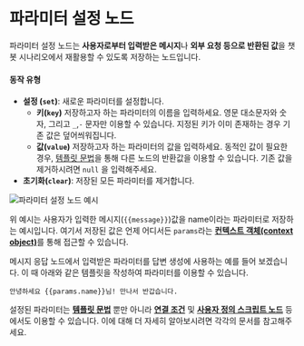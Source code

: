 # 파라미터 설정 노드

파라미터 설정 노드는 **사용자로부터 입력받은 메시지**나 **외부 요청 등으로 반환된 값**을 챗봇 시나리오에서 재활용할 수 있도록 저장하는 노드입니다.

#### 동작 유형

* **설정 \(`set`\)**: 새로운 파라미터를 설정합니다. 
  * **키\(`key`\)** 저장하고자 하는 파라미터의 이름을 입력하세요.   영문 대소문자와 숫자, 그리고 `_`,`-` 문자만 이용할 수 있습니다. 지정된 키가 이미 존재하는 경우 기존 값은 덮어씌워집니다.
  * **값\(`value`\)**  저장하고자 하는 파라미터의 값을 입력하세요.  동적인 값이 필요한 경우, [템플릿 문법](../advanced/template-syntax/)을 통해 다른 노드의 반환값을 이용할 수 있습니다. 기존 값을 제거하시려면  `null` 을 입력해주세요. 
* **초기화\(`clear`\)**: 저장된 모든 파라미터를 제거합니다.

![&#xD30C;&#xB77C;&#xBBF8;&#xD130; &#xC124;&#xC815; &#xB178;&#xB4DC; &#xC608;&#xC2DC;](../../../.gitbook/assets/guide_%20%2810%29.png)

위 예시는 사용자가 입력한 메시지\(`{{message}}`\)값을 name이라는 파라미터로 저장하는 예시입니다. 여기서 저장된 값은 언제 어디서든 `params`라는 [**컨텍스트 객체\(context object\)**](../context.md)를 통해 접근할 수 있습니다. 

메시지 응답 노드에서 입력받은 파라미터를 답변 생성에 사용하는 예를 들어 보겠습니다. 이 때 아래와 같은 템플릿을 작성하여 파라미터를 이용할 수 있습니다.

```text
안녕하세요 {{params.name}}님! 만나서 반갑습니다.
```

설정된 파라미터는 [**템플릿 문법**](../advanced/template-syntax/) 뿐만 아니라 [**연결 조건**](./#undefined-3) 및 [**사용자 정의 스크립트 노드**](sandbox.md) 등에서도 이용할 수 있습니다. 이에 대해 더 자세히 알아보시려면 각각의 문서를 참고해주세요.

